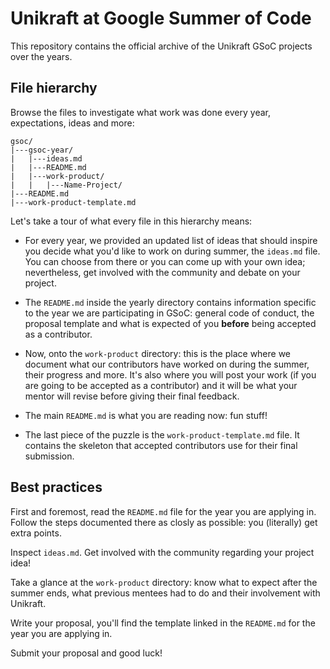 # Unikraft at Google Summer of Code

This repository contains the official archive of the Unikraft GSoC projects over the years.

## File hierarchy

Browse the files to investigate what work was done every year, expectations, ideas and more:

```
gsoc/
|---gsoc-year/
|   |---ideas.md
|   |---README.md
|   |---work-product/
|   |   |---Name-Project/
|---README.md
|---work-product-template.md
```

Let's take a tour of what every file in this hierarchy means:

* For every year, we provided an updated list of ideas that should inspire you decide what you'd like to work on during summer, the `ideas.md` file.
You can choose from there or you can come up with your own idea; nevertheless, get involved with the community and debate on your project.

* The `README.md` inside the yearly directory contains information specific to the year we are participating in GSoC: general code of conduct, the proposal template and what is expected of you **before** being accepted as a contributor.

* Now, onto the `work-product` directory: this is the place where we document what our contributors have worked on during the summer, their progress and more.
It's also where you will post your work (if you are going to be accepted as a contributor) and it will be what your mentor will revise before giving their final feedback.

* The main `README.md` is what you are reading now: fun stuff!

* The last piece of the puzzle is the `work-product-template.md` file.
It contains the skeleton that accepted contributors use for their final submission.

## Best practices

First and foremost, read the `README.md` file for the year you are applying in.
Follow the steps documented there as closly as possible: you (literally) get extra points.

Inspect `ideas.md`.
Get involved with the community regarding your project idea!

Take a glance at the `work-product` directory: know what to expect after the summer ends, what previous mentees had to do and their involvement with Unikraft.

Write your proposal, you'll find the template linked in the `README.md` for the year you are applying in.

Submit your proposal and good luck!
